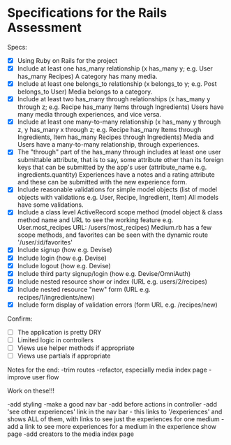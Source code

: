 # Specifications for the Rails Assessment

Specs:
- [x] Using Ruby on Rails for the project
- [x] Include at least one has_many relationship (x has_many y; e.g. User has_many Recipes)
    A category has many media.
- [x] Include at least one belongs_to relationship (x belongs_to y; e.g. Post belongs_to User)
    Media belongs to a category. 
- [x] Include at least two has_many through relationships (x has_many y through z; e.g. Recipe has_many Items through Ingredients)
    Users have many media through experiences, and vice versa.
- [x] Include at least one many-to-many relationship (x has_many y through z, y has_many x through z; e.g. Recipe has_many Items through Ingredients, Item has_many Recipes through Ingredients)
    Media and Users have a many-to-many relationship, through experiences.
- [x] The "through" part of the has_many through includes at least one user submittable attribute, that is to say, some attribute other than its foreign keys that can be submitted by the app's user (attribute_name e.g. ingredients.quantity)
    Experiences have a notes and a rating attribute and these can be submitted with the new experience form.
- [x] Include reasonable validations for simple model objects (list of model objects with validations e.g. User, Recipe, Ingredient, Item)
    All models have some validations.
- [x] Include a class level ActiveRecord scope method (model object & class method name and URL to see the working feature e.g. User.most_recipes URL: /users/most_recipes)
    Medium.rb has a few scope methods, and favorites can be seen with the dynamic route '/user/:id/favorites'
- [x] Include signup (how e.g. Devise)
- [x] Include login (how e.g. Devise)
- [x] Include logout (how e.g. Devise)
- [x] Include third party signup/login (how e.g. Devise/OmniAuth)
- [x] Include nested resource show or index (URL e.g. users/2/recipes)
- [x] Include nested resource "new" form (URL e.g. recipes/1/ingredients/new)
- [x] Include form display of validation errors (form URL e.g. /recipes/new)

Confirm:
- [ ] The application is pretty DRY
- [ ] Limited logic in controllers
- [ ] Views use helper methods if appropriate
- [ ] Views use partials if appropriate

Notes for the end:
-trim routes
-refactor, especially media index page
-improve user flow


Work on these!!!

-add styling
-make a good nav bar
-add before actions in controller
-add 'see other experiences' link in the nav bar - this links to '/experiences' and shows ALL of them, with links to see just the experiences for one medium
-add a link to see more experiences for a medium in the experience show page 
-add creators to the media index page


